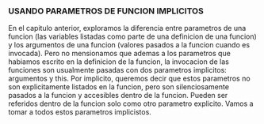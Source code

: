 ### USANDO PARAMETROS DE FUNCION IMPLICITOS

En el capitulo anterior, exploramos la diferencia entre parametros de una 
funcion (las variables listadas como parte de una definicion de una funcion)
y los argumentos de una funcion (valores pasados a la funcion cuando es
invocada). Pero no mensionamos que ademas a los parametros que habiamos 
escrito en la definicion de la funcion, la invocacion de las funciones son 
usualmente pasadas con dos parametros implicitos: argumentos y this.
Por implicito, queremos decir que estos parametros no son explicitamente
listados en la funcion, pero son silenciosamente pasados a la funcion
y accesibles dentro de la funcion. Pueden ser referidos dentro de la funcion
solo como otro parametro explicito. Vamos a tomar a todos estos parametros
implicistos.